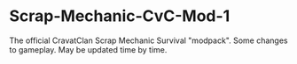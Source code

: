 # Scrap-Mechanic-CvC-Mod-1
The official CravatClan Scrap Mechanic Survival "modpack". Some changes to gameplay. May be updated time by time.
